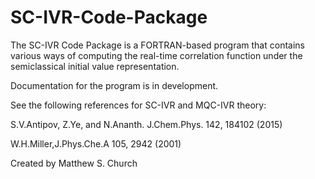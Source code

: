 # SC-IVR-Code-Package
The SC-IVR Code Package is a FORTRAN-based program that contains various ways of computing the real-time correlation function under the semiclassical initial value representation.

Documentation for the program is in development.

See the following references for SC-IVR and MQC-IVR theory:

S.V.Antipov, Z.Ye, and N.Ananth. J.Chem.Phys. 142, 184102 (2015)

W.H.Miller,J.Phys.Che.A 105, 2942 (2001)

Created by Matthew S. Church
